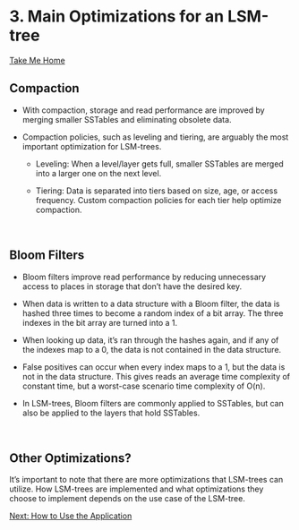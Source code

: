 # 3. Main Optimizations for an LSM-tree
[Take Me Home](README.md)
<br>

## Compaction

- With compaction, storage and read performance are improved by merging smaller SSTables and eliminating obsolete data.

- Compaction policies, such as leveling and tiering, are arguably the most important optimization for LSM-trees.

    - Leveling: When a level/layer gets full, smaller SSTables are merged into a larger one on the next level.

    - Tiering: Data is separated into tiers based on size, age, or access frequency. Custom compaction policies for each tier help optimize compaction.

<br>

## Bloom Filters

- Bloom filters improve read performance by reducing unnecessary access to places in storage that don’t have the desired key.

- When data is written to a data structure with a Bloom filter, the data is hashed three times to become a random index of a bit array. The three indexes in the bit array are turned into a 1.

- When looking up data, it’s ran through the hashes again, and if any of the indexes map to a 0, the data is not contained in the data structure.

- False positives can occur when every index maps to a 1, but the data is not in the data structure. This gives reads an average time complexity of constant time, but a worst-case scenario time complexity of O(n).

- In LSM-trees, Bloom filters are commonly applied to SSTables, but can also be applied to the layers that hold SSTables.

<br>

## Other Optimizations?

It’s important to note that there are more optimizations that LSM-trees can utilize. How LSM-trees are implemented and what optimizations they choose to implement depends on the use case of the LSM-tree.

[Next: How to Use the Application](04_application_guide.md)
